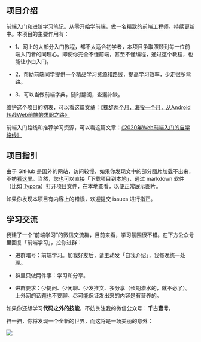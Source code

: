 
## 项目介绍

前端入门和进阶学习笔记。从零开始学前端，做一名精致的前端工程师。持续更新中。本项目的主要作用有：


- 1、网上的大部分入门教程，都不太适合初学者，本项目争取照顾到每一位前端入门者的同理心。即使你完全不懂前端，甚至不懂编程，通过这个教程，也能让小白入门。

- 2、帮助前端同学提供一个精品学习资源和路线，提高学习效率，少走很多弯路。

- 3、可以当做前端字典，随时翻阅，查漏补缺。


维护这个项目的初衷，可以看这篇文章：[《裸辞两个月，海投一个月，从Android转战Web前端的求职之路》](https://www.cnblogs.com/qianguyihao/p/8732781.html)

前端入门路线和推荐学习资源，可以看这篇文章：[《2020年Web前端入门的自学路线》](https://www.cnblogs.com/qianguyihao/p/8776837.html)

## 项目指引

由于 GitHub 是国外的网站，访问较慢，如果你发现文中的部分图片加载不出来，不妨[看这里](https://github.com/qianguyihao/Web/issues/20#issue-390074432)。当然，您也可以直接「下载项目到本地」，通过 markdown 软件（比如 [Typora](https://typora.io/)）打开项目文件，在本地查看，以便正常展示图片。

如果你发现本项目有内容上的错误，欢迎提交 issues 进行指正。

## 学习交流

我建了一个“前端学习”的微信交流群，目前来看，学习氛围很不错。在下方公众号里回复「前端学习」，拉你进群：

- 进群暗号：前端学习。加我好友后，请主动发「自我介绍」，我每晚统一处理。

- 群里只做两件事：学习和分享。

- 进群要求：少提问、少闲聊、少发推文、多分享（长期潜水的，就不必了）。上外网的话题也不要聊。尽可能保证发出来的内容是有营养的。

如果你还想学习**代码之外的技能**，不妨关注我的微信公众号：**千古壹号**。

扫一扫，你将发现一个全新的世界，而这将是一场美丽的意外：

![](http://img.smyhvae.com/20190101.png)



